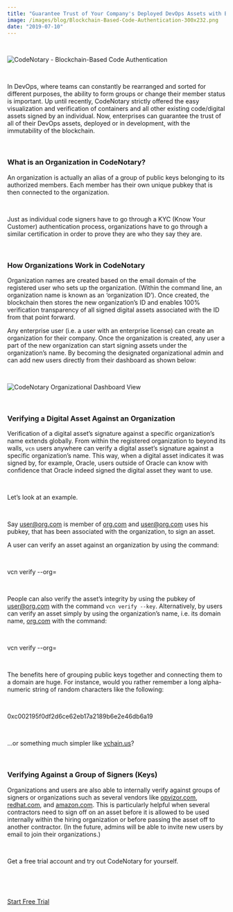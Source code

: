 ```yaml
---
title: "Guarantee Trust of Your Company's Deployed DevOps Assets with Blockchain"
image: /images/blog/Blockchain-Based-Code-Authentication-300x232.png
date: "2019-07-10"
---
```


 

![CodeNotary - Blockchain-Based Code Authentication](/images/blog/Blockchain-Based-Code-Authentication-300x232.png)

 

In DevOps, where teams can constantly be rearranged and sorted for different purposes, the ability to form groups or change their member status is important. Up until recently, CodeNotary strictly offered the easy visualization and verification of containers and all other existing code/digital assets signed by an individual. Now, enterprises can guarantee the trust of all of their DevOps assets, deployed or in development, with the immutability of the blockchain.

 

### **What is an Organization in CodeNotary?**

An organization is actually an alias of a group of public keys belonging to its authorized members. Each member has their own unique pubkey that is then connected to the organization.

 

Just as individual code signers have to go through a KYC (Know Your Customer) authentication process, organizations have to go through a similar certification in order to prove they are who they say they are. 

 

### **How Organizations Work in CodeNotary**

Organization names are created based on the email domain of the registered user who sets up the organization. (Within the command line, an organization name is known as an ‘organization ID’). Once created, the blockchain then stores the new organization’s ID and enables 100% verification transparency of all signed digital assets associated with the ID from that point forward. 

Any enterprise user (i.e. a user with an enterprise license) can create an organization for their company. Once the organization is created, any user a part of the new organization can start signing assets under the organization’s name. By becoming the designated organizational admin and can add new users directly from their dashboard as shown below:

 

![CodeNotary Organizational Dashboard View](/images/blog/My-Org-Dashboard-View-300x195.png)

 

### **Verifying a Digital Asset Against an Organization**

Verification of a digital asset’s signature against a specific organization’s name extends globally. From within the registered organization to beyond its walls, `vcn` users anywhere can verify a digital asset’s signature against a specific organization’s name. This way, when a digital asset indicates it was signed by, for example, Oracle, users outside of Oracle can know with confidence that Oracle indeed signed the digital asset they want to use.

 

Let’s look at an example.

 

Say user@org.com is member of [org.com](http://org.com) and user@org.com uses his pubkey, that has been associated with the organization, to sign an asset. 

A user can verify an asset against an organization by using the command: 

 

vcn verify <file> --org=<organization name>

 

People can also verify the asset’s integrity by using the pubkey of user@org.com with the command `vcn verify --key`. Alternatively, by users can verify an asset simply by using the organization’s name, i.e. its domain name, [org.com](http://org.com) with the command:

 

vcn verify <file> --org=<organization name>

 

The benefits here of grouping public keys together and connecting them to a domain are huge. For instance, would you rather remember a long alpha-numeric string of random characters like the following: 

 

0xc002195f0df2d6ce62eb17a2189b6e2e46db6a19

 

...or something much simpler like [vchain.us](http://vchain.us/)?

 

### **Verifying Against a Group of Signers (Keys)**

Organizations and users are also able to internally verify against groups of signers or organizations such as several vendors like [opvizor.com](http://opvizor.com), [redhat.com](http://redhat.com), and [amazon.com](http://amazon.com). This is particularly helpful when several contractors need to sign off on an asset before it is allowed to be used internally within the hiring organization or before passing the asset off to another contractor. (In the future, admins will be able to invite new users by email to join their organizations.)

 

Get a free trial account and try out CodeNotary for yourself.

 

 

[Start Free Trial](https://dashboard.codenotary.io/auth/signup)
